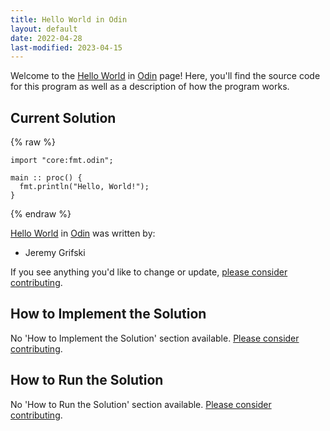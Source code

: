 ```yaml
---
title: Hello World in Odin
layout: default
date: 2022-04-28
last-modified: 2023-04-15
---
```


Welcome to the [Hello World](https://sampleprograms.io/projects/hello-world) in [Odin](https://sampleprograms.io/languages/odin) page! Here, you'll find the source code for this program as well as a description of how the program works.

## Current Solution

{% raw %}

```odin
import "core:fmt.odin";

main :: proc() {
  fmt.println("Hello, World!");
}
```

{% endraw %}

[Hello World](https://sampleprograms.io/projects/hello-world) in [Odin](https://sampleprograms.io/languages/odin) was written by:

- Jeremy Grifski

If you see anything you'd like to change or update, [please consider contributing](https://github.com/TheRenegadeCoder/sample-programs).

## How to Implement the Solution

No 'How to Implement the Solution' section available. [Please consider contributing](https://github.com/TheRenegadeCoder/sample-programs-website).

## How to Run the Solution

No 'How to Run the Solution' section available. [Please consider contributing](https://github.com/TheRenegadeCoder/sample-programs-website).